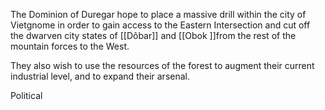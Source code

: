 The Dominion of Duregar hope to place a massive drill within the city of Vietgnome in order to gain access to the Eastern Intersection and cut off the dwarven city states of [[Dôbar]] and [[Obok ]]from the rest of the mountain forces to the West.

They also wish to use the resources of the forest to augment their current industrial level, and to expand their arsenal. 

Political 